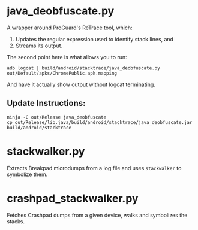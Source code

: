 # java_deobfuscate.py

A wrapper around ProGuard's ReTrace tool, which:

1) Updates the regular expression used to identify stack lines, and
2) Streams its output.

The second point here is what allows you to run:

    adb logcat | build/android/stacktrace/java_deobfuscate.py out/Default/apks/ChromePublic.apk.mapping

And have it actually show output without logcat terminating.


## Update Instructions:

    ninja -C out/Release java_deobfuscate
    cp out/Release/lib.java/build/android/stacktrace/java_deobfuscate.jar build/android/stacktrace

# stackwalker.py

Extracts Breakpad microdumps from a log file and uses `stackwalker` to symbolize
them.


# crashpad_stackwalker.py

Fetches Crashpad dumps from a given device, walks and symbolizes the stacks.
